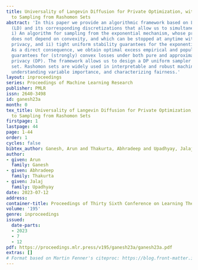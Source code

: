 ```yaml
---
title: Universality of Langevin Diffusion for Private Optimization, with Applications
  to Sampling from Rashomon Sets
abstract: 'In this paper we provide an algorithmic framework based on Langevin diffusion
  (LD) and its corresponding discretizations that allow us to simultaneously obtain:
  i) An algorithm for sampling from the exponential mechanism, whose privacy analysis
  does not depend on convexity, and which can be stopped at anytime without compromising
  privacy, and ii) tight uniform stability guarantees for the exponential mechanism.
  As a direct consequence, we obtain optimal excess empirical and population risk
  guarantees for (strongly) convex losses under both pure and approximate differential
  privacy (DP). The framework allows us to design a DP uniform sampler from a  Rashomon
  set. Rashomon sets are widely used in interpretable and robust machine learning,
  understanding variable importance, and characterizing fairness.'
layout: inproceedings
series: Proceedings of Machine Learning Research
publisher: PMLR
issn: 2640-3498
id: ganesh23a
month: 0
tex_title: Universality of Langevin Diffusion for Private Optimization, with Applications
  to Sampling from Rashomon Sets
firstpage: 1
lastpage: 44
page: 1-44
order: 1
cycles: false
bibtex_author: Ganesh, Arun and Thakurta, Abhradeep and Upadhyay, Jalaj
author:
- given: Arun
  family: Ganesh
- given: Abhradeep
  family: Thakurta
- given: Jalaj
  family: Upadhyay
date: 2023-07-12
address: 
container-title: Proceedings of Thirty Sixth Conference on Learning Theory
volume: '195'
genre: inproceedings
issued:
  date-parts:
  - 2023
  - 7
  - 12
pdf: https://proceedings.mlr.press/v195/ganesh23a/ganesh23a.pdf
extras: []
# Format based on Martin Fenner's citeproc: https://blog.front-matter.io/posts/citeproc-yaml-for-bibliographies/
---
```


